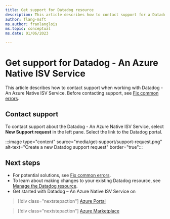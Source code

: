 ```yaml
---
title: Get support for Datadog resource
description: This article describes how to contact support for a Datadog resource.
author: flang-msft
ms.author: franlanglois
ms.topic: conceptual
ms.date: 01/06/2023

---
```


# Get support for Datadog - An Azure Native ISV Service

This article describes how to contact support when working with Datadog - An Azure Native ISV Service. Before contacting support, see [Fix common errors](troubleshoot.md).

## Contact support

To contact support about the Datadog - An Azure Native ISV Service, select **New Support request** in the left pane. Select the link to the Datadog portal.

:::image type="content" source="media/get-support/support-request.png" alt-text="Create a new Datadog support request" border="true":::

## Next steps

- For potential solutions, see [Fix common errors](troubleshoot.md).
- To learn about making changes to your existing Datadog resource, see [Manage the Datadog resource](manage.md).
- Get started with Datadog – An Azure Native ISV Service on

> [!div class="nextstepaction"]​
> [Azure Portal](https://portal.azure.com/#view/HubsExtension/BrowseResource/resourceType/Microsoft.Datadog%2Fmonitors)​

> [!div class="nextstepaction"]
> [Azure Marketplace](https://azuremarketplace.microsoft.com/en-us/marketplace/apps/datadog1591740804488.dd_liftr_v2?tab=Overview)
